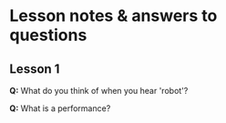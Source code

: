 # Lesson notes & answers to questions

## Lesson 1

**Q:** What do you think of when you hear 'robot'?

**Q:** What is a performance?

